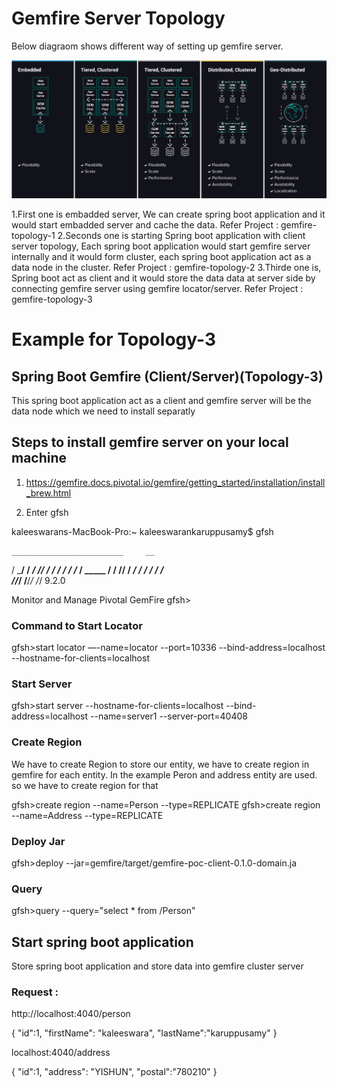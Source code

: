 # Gemfire Server Topology
Below diagraom shows different way of setting up gemfire server.

![Apache Geode Grafana Dashboards](./doc/gemfire-marchitecture-diagram.png)

1.First one is embadded server, We can create spring boot application and it would start embadded server and cache the data.
   Refer Project : gemfire-topology-1
2.Seconds one is starting Spring boot application with client server topology, Each spring boot application would start gemfire server internally and it would form cluster, each spring boot application act as a data node in the cluster.
  Refer Project : gemfire-topology-2
3.Thirde one is, Spring boot act as client and it would store the data data at server side by connecting gemfire server using gemfire locator/server. 
  Refer Project : gemfire-topology-3

# Example for Topology-3

## Spring Boot Gemfire (Client/Server)(Topology-3)

This spring boot application act as a client and gemfire server will be the data node which we need to install separatly

## Steps to install gemfire server on your local machine
 1. https://gemfire.docs.pivotal.io/gemfire/getting_started/installation/install_brew.html

 2. Enter gfsh


kaleeswarans-MacBook-Pro:~ kaleeswarankaruppusamy$ gfsh


    _________________________     __
   / _____/ ______/ ______/ /____/ /
  / /  __/ /___  /_____  / _____  / 
 / /__/ / ____/  _____/ / /    / /  
/______/_/      /______/_/    /_/    9.2.0


Monitor and Manage Pivotal GemFire
gfsh>

### Command to Start Locator

gfsh>start locator —-name=locator --port=10336 --bind-address=localhost --hostname-for-clients=localhost 

### Start Server

gfsh>start server --hostname-for-clients=localhost --bind-address=localhost --name=server1 --server-port=40408

### Create Region
We have to create Region to store our entity, we have to create region in gemfire for each entity.
In the example Peron and address entity are used. so we have to create region for that

gfsh>create region --name=Person --type=REPLICATE
gfsh>create region --name=Address --type=REPLICATE

### Deploy Jar

gfsh>deploy --jar=<PROJECTPATH>gemfire/target/gemfire-poc-client-0.1.0-domain.ja

### Query

gfsh>query --query="select * from /Person"


## Start spring boot application

Store spring boot application and store data into gemfire cluster server

### Request :

http://localhost:4040/person

{
	"id":1,
	"firstName": "kaleeswara",
	"lastName":"karuppusamy"
}



localhost:4040/address

{
	"id":1,
	"address": "YISHUN",
	"postal":"780210"
}




